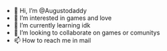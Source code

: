 - 👋 Hi, I’m @Augustodaddy
- 👀 I’m interested in games and love
- 🌱 I’m currently learning idk
- 💞️ I’m looking to collaborate on games or comunitys 
- 📫 How to reach me in mail 

<!---
Augustodaddy/Augustodaddy is a ✨ special ✨ repository because its `README.md` (this file) appears on your GitHub profile.
You can click the Preview link to take a look at your changes.
--->
